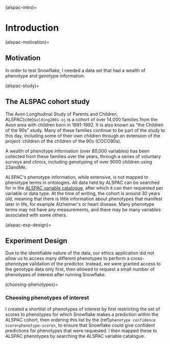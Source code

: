 (alspac-intro)=
# Introduction

(alspac-motivation)=
## Motivation
[//]: # (TODO: Write - to test Snowflake)
In order to test Snowflake, I needed a data set that had a wealth of phenotype and genotype information.

(alspac-study)=
## The ALSPAC cohort study
The Avon Longitudinal Study of Parents and Children, ALSPAC{cite}`Golding2001-oj` is a cohort of over 14,000 families from the Avon area with children born in 1991-1992. 
It is also known as "the Children of the 90s" study.
Many of these families continue to be part of the study to this day, including some of their own children through an extension of the project: children of the children of the 90s (COCO90s).

A wealth of phenotype information (over 80,000 variables) has been collected from these families over the years, through a series of voluntary surveys and clinics, including genotyping of over 9000 children using 23andMe.

[//]: # (TODO: Explain the contents of the ALSPAC catalogue)
ALSPAC's phenotype information, while extensive, is not mapped to phenotype terms in ontologies. 
All data held by ALSPAC can be searched for in the [ALSPAC variable catalogue](http://www.bristol.ac.uk/alspac/researchers/our-data/), after which it can then requested per variable or data type. 
At the time of writing, the cohort is around 30 years old, meaning that there is little information about phenotypes that manifest later in life, for example Alzheimer's or heart disease.
Many phenotype terms may not have any measurements, and there may be many variables associated with some others.

(alspac-exp-design)=
## Experiment Design
Due to the identifiable nature of the data, our ethics application did not allow us to access many different phenotypes to perform a cross-phenotype validation of the predictor. 
Instead, we were granted access to the genotype data only first, then allowed to request a small number of phenotypes of interest after running Snowflake.

[//]: # (TODO: ALSPAC could be run for ALSPAC only since there is no ethnic diversity within the ALSPAC genotypes - it was specifically restricted to europeans - https://academic.oup.com/ije/article/47/4/1207/5001767)

(choosing-phenotypes)=
### Choosing phenotypes of interest
I created a shortlist of phenotypes of interest by first restricting the set of scores to phenotypes for which Snowflake makes a prediction within the ALSPAC cohort, then ordering this list by the {ref}`phenotype confidence score<phenotype-score>`, to ensure that Snowflake could give confident predictions for phenotypes that were requested.
I then mapped these to ALSPAC phenotypes by searching the ALSPAC variable catalogue.

